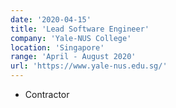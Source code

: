 ```yaml
---
date: '2020-04-15'
title: 'Lead Software Engineer'
company: 'Yale-NUS College'
location: 'Singapore'
range: 'April - August 2020'
url: 'https://www.yale-nus.edu.sg/'
---
```


- Contractor
